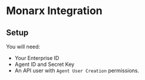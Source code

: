 # Monarx Integration

## Setup

You will need:

- Your Enterprise ID
- Agent ID and Secret Key
- An API user with `Agent User Creation` permissions.
